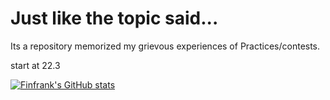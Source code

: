 # Just like the topic said...
Its a repository memorized my grievous experiences of Practices/contests.

start at 22.3

[![Finfrank's GitHub stats](https://github-readme-stats.vercel.app/api?username=Finfrank&hide=stars,prs,issues,contribs&count_private=true&show_icons=true?theme=vue)](https://github.com/anuraghazra/github-readme-stats)
